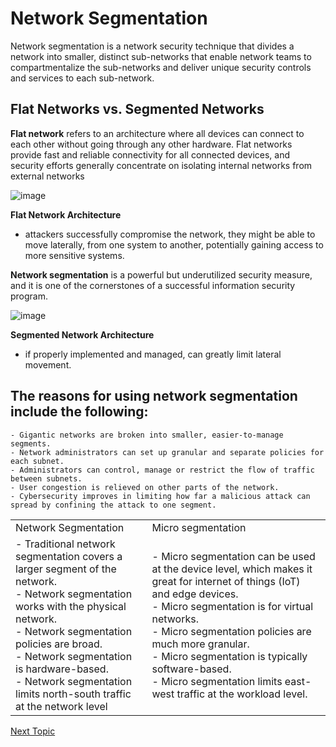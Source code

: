 # Network Segmentation

Network segmentation is a network security technique that divides a network into smaller, distinct sub-networks that enable network teams to compartmentalize the sub-networks and deliver unique security controls and services to each sub-network.

## Flat Networks vs. Segmented Networks

**Flat network** refers to an architecture where all devices can connect to each other without going through any other hardware.
Flat networks provide fast and reliable connectivity for all connected devices, and security efforts generally concentrate on isolating internal networks from external networks

![image](https://user-images.githubusercontent.com/59384064/201025931-d2e8eb38-7f09-41c2-87ca-beda96da6ce0.png)

**Flat Network Architecture** 

- attackers successfully compromise the network, they might be able to move laterally, from one system to another, potentially gaining access to more sensitive systems.


**Network segmentation** is a powerful but underutilized security measure, and it is one of the cornerstones of a successful information security program.

![image](https://user-images.githubusercontent.com/59384064/201026221-15d491e9-5a45-4f67-b8c6-0a2ed5605249.png)

**Segmented Network Architecture** 
- if properly implemented and managed, can greatly limit lateral movement.

## The reasons for using network segmentation include the following:

   	- Gigantic networks are broken into smaller, easier-to-manage segments.
    - Network administrators can set up granular and separate policies for each subnet.
    - Administrators can control, manage or restrict the flow of traffic between subnets.
    - User congestion is relieved on other parts of the network.
    - Cybersecurity improves in limiting how far a malicious attack can spread by confining the attack to one segment.

|     |     |
| --- | --- |
|  Network Segmentation | Micro segmentation |
| - Traditional network segmentation covers a larger segment of the network. <br>- Network segmentation works with the physical network.<br>- Network segmentation policies are broad.<br>- Network segmentation is hardware-based.<br>- Network segmentation limits north-south traffic at the network level | - Micro segmentation can be used at the device level, which makes it great for internet of things (IoT) and edge devices.<br>- Micro segmentation is for virtual networks.<br>- Micro segmentation policies are much more granular.<br>- Micro segmentation is typically software-based.<br>- Micro segmentation limits east-west traffic at the workload level. |

   [Next Topic](https://google.com)
